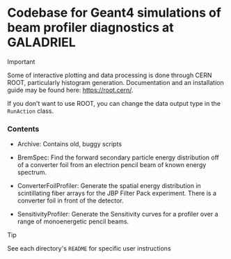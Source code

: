 # Codebase for Geant4 simulations of beam profiler diagnostics at GALADRIEL

>[!IMPORTANT] 
> Some of interactive plotting and data processing is done through CERN ROOT, particularly histogram generation. Documentation and an installation guide may be found here: https://root.cern/.

If you don't want to use ROOT, you can change the data output type in the `RunAction` class.

### Contents
- Archive: Contains old, buggy scripts

- BremSpec: Find the forward secondary particle energy distribution off of a converter foil from an electrion pencil beam of known energy spectrum.

- ConverterFoilProfiler: Generate the spatial energy distribution in scintillating fiber arrays for the JBP Filter Pack experiment. There is a converter foil in front of the detector.

- SensitivityProfiler: Generate the Sensitivity curves for a profiler over a range of monoenergetic pencil beams.

>[!TIP]
> See each directory's `README` for specific user instructions

